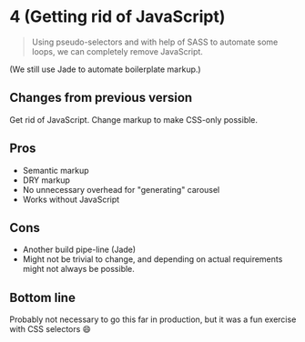 # 4 (Getting rid of JavaScript)

> Using pseudo-selectors and with help of SASS to automate some loops, we can completely remove JavaScript.

(We still use Jade to automate boilerplate markup.)

## Changes from previous version

Get rid of JavaScript. Change markup to make CSS-only possible.

## Pros

- Semantic markup
- DRY markup
- No unnecessary overhead for "generating" carousel
- Works without JavaScript

## Cons

- Another build pipe-line (Jade)
- Might not be trivial to change, and depending on actual requirements might not always be possible.

## Bottom line

Probably not necessary to go this far in production, but it was a fun exercise with CSS selectors :smile:
